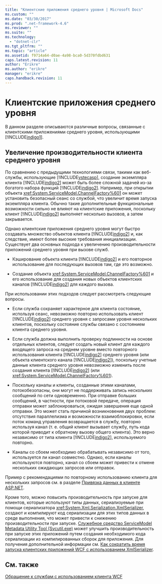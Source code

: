 ```yaml
---
title: "Клиентские приложения среднего уровня | Microsoft Docs"
ms.custom: ""
ms.date: "03/30/2017"
ms.prod: ".net-framework-4.6"
ms.reviewer: ""
ms.suite: ""
ms.technology: 
  - "dotnet-clr"
ms.tgt_pltfrm: ""
ms.topic: "article"
ms.assetid: f9714a64-d0ae-4a98-bca0-5d370fdbd631
caps.latest.revision: 11
author: "Erikre"
ms.author: "erikre"
manager: "erikre"
caps.handback.revision: 11
---
```

# Клиентские приложения среднего уровня
В данном разделе описываются различные вопросы, связанные с клиентскими приложениями среднего уровня, использующими [!INCLUDE[indigo1](../../../../includes/indigo1-md.md)].  
  
## Увеличение производительности клиента среднего уровня  
 По сравнению с предыдущими технологиями связи, такими как веб\-службы, использующие [!INCLUDE[vstecasp](../../../../includes/vstecasp-md.md)], создание экземпляра клиента [!INCLUDE[indigo2](../../../../includes/indigo2-md.md)] может быть более сложной задачей из\-за богатого набора функций [!INCLUDE[indigo2](../../../../includes/indigo2-md.md)].  Например, при открытии объекта <xref:System.ServiceModel.ChannelFactory%601> он может установить безопасный сеанс со службой, что увеличит время запуска экземпляра клиента.  Обычно такие дополнительные функциональные возможности сильно не влияют на клиентские приложения, поскольку клиент [!INCLUDE[indigo2](../../../../includes/indigo2-md.md)] выполняет несколько вызовов, а затем закрывается.  
  
 Однако клиентские приложения среднего уровня могут быстро создавать множество объектов клиента [!INCLUDE[indigo2](../../../../includes/indigo2-md.md)] и, как следствие, имеют более высокие требования инициализации.  Существует два основных подхода к увеличению производительности приложений среднего уровня при вызове служб.  
  
-   Кэширование объекта клиента [!INCLUDE[indigo2](../../../../includes/indigo2-md.md)] и его повторное использование для последующих вызовов там, где это возможно.  
  
-   Создание объекта <xref:System.ServiceModel.ChannelFactory%601> и его использование для создания новых объектов клиентских каналов [!INCLUDE[indigo2](../../../../includes/indigo2-md.md)] для каждого вызова.  
  
 При использовании этих подходов следует рассмотреть следующие вопросы.  
  
-   Если служба сохраняет характерное для клиента состояние, используя сеанс, невозможно повторно использовать клиент [!INCLUDE[indigo2](../../../../includes/indigo2-md.md)] среднего уровня с запросами уровня нескольких клиентов, поскольку состояние службы связано с состоянием клиента среднего уровня.  
  
-   Если служба должна выполнить проверку подлинности на основе отдельных клиентов, следует создать новый клиент для каждого входящего запроса на среднем уровне вместо повторного использования клиента [!INCLUDE[indigo2](../../../../includes/indigo2-md.md)] среднего уровня \(или объекта клиентского канала [!INCLUDE[indigo2](../../../../includes/indigo2-md.md)]\), поскольку учетные данные клиента среднего уровня невозможно изменить после создания клиента [!INCLUDE[indigo2](../../../../includes/indigo2-md.md)] \(или <xref:System.ServiceModel.ChannelFactory%601>\).  
  
-   Поскольку каналы и клиенты, созданные этими каналами, потокобезопасны, они могут не поддерживать запись нескольких сообщений по сети одновременно.  При отправке больших сообщений, в частности, при потоковой передаче, операция отправки может заблокироваться, ожидая завершения еще одной отправки.  Это может стать причиной возникновения двух проблем: отсутствия параллелизма и возможности взаимоблокировки, если поток команд управления возвращается в службу, повторно используя канал \(т. е. общий клиент вызывает службу, путь кода которой приводит к обратному вызову общего клиента\).  Это верно независимо от типа клиента [!INCLUDE[indigo2](../../../../includes/indigo2-md.md)], используемого повторно.  
  
-   Каналы со сбоем необходимо обрабатывать независимо от того, используется ли канал совместно.  Однако, если каналы используются повторно, канал со сбоем может привести к отмене нескольких ожидающих запросов или отправок.  
  
 Пример с рекомендациями по повторному использованию клиента для нескольких запросов см. в разделе [Привязка данных в клиенте ASP.NET](../../../../docs/framework/wcf/samples/data-binding-in-an-aspnet-client.md).  
  
 Кроме того, можно повысить производительность при запуске для клиентов, которые используют типы данных, сериализуемые при помощи сериализатора <xref:System.Xml.Serialization.XmlSerializer>, создают и компилируют код сериализации для этих типов данных в среде выполнения, что может привести к снижению производительности при запуске.  [Служебное средство ServiceModel Metadata Utility Tool \(Svcutil.exe\)](../../../../docs/framework/wcf/servicemodel-metadata-utility-tool-svcutil-exe.md) может улучшить производительность при запуске этих приложений путем создания необходимого кода сериализации из компилированных сборок для приложения.  Для получения дополнительной информации см. [Как сократить время запуска клиентских приложений WCF с использованием XmlSerializer](../../../../docs/framework/wcf/feature-details/startup-time-of-wcf-client-applications-using-the-xmlserializer.md).  
  
## См. также  
 [Обращение к службам с использованием клиента WCF](../../../../docs/framework/wcf/feature-details/accessing-services-using-a-client.md)